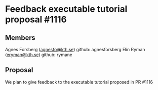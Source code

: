 # Feedback executable tutorial proposal #1116

## Members
Agnes Forsberg (agnesfo@kth.se) github: agnesforsberg
Elin Ryman (eryman@kth.se) github: rymane

## Proposal
We plan to give feedback to the executable tutorial proposed in PR #1116